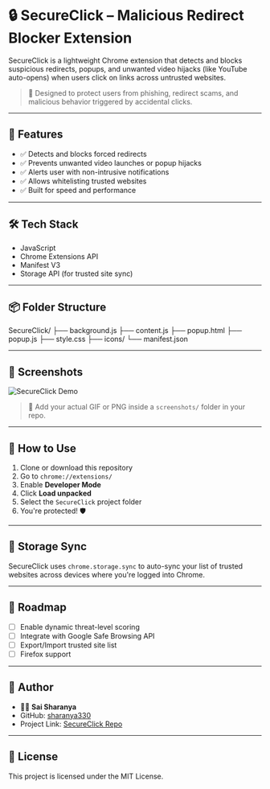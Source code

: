 # 🔒 SecureClick – Malicious Redirect Blocker Extension

SecureClick is a lightweight Chrome extension that detects and blocks suspicious redirects, popups, and unwanted video hijacks (like YouTube auto-opens) when users click on links across untrusted websites.

> 🔐 Designed to protect users from phishing, redirect scams, and malicious behavior triggered by accidental clicks.

---

## 🚀 Features

- ✅ Detects and blocks forced redirects  
- ✅ Prevents unwanted video launches or popup hijacks  
- ✅ Alerts user with non-intrusive notifications  
- ✅ Allows whitelisting trusted websites  
- ✅ Built for speed and performance  

---

## 🛠️ Tech Stack

- JavaScript  
- Chrome Extensions API  
- Manifest V3  
- Storage API (for trusted site sync)

---

## 📦 Folder Structure

SecureClick/
├── background.js
├── content.js
├── popup.html
├── popup.js
├── style.css
├── icons/
└── manifest.json


---

## 📸 Screenshots

![SecureClick Demo](./screenshots/secureclick-demo.gif)

> 📝 Add your actual GIF or PNG inside a `screenshots/` folder in your repo.

---

## 🔧 How to Use

1. Clone or download this repository  
2. Go to `chrome://extensions/`  
3. Enable **Developer Mode**  
4. Click **Load unpacked**  
5. Select the `SecureClick` project folder  
6. You're protected! 🛡️

---

## 💾 Storage Sync

SecureClick uses `chrome.storage.sync` to auto-sync your list of trusted websites across devices where you're logged into Chrome.

---

## 📌 Roadmap

- [ ] Enable dynamic threat-level scoring  
- [ ] Integrate with Google Safe Browsing API  
- [ ] Export/Import trusted site list  
- [ ] Firefox support  

---

## 🧠 Author

- 👩‍💻 **Sai Sharanya**  
- GitHub: [sharanya330](https://github.com/sharanya330)  
- Project Link: [SecureClick Repo](https://github.com/sharanya330/secureclick)

---

## 📃 License

This project is licensed under the MIT License.
